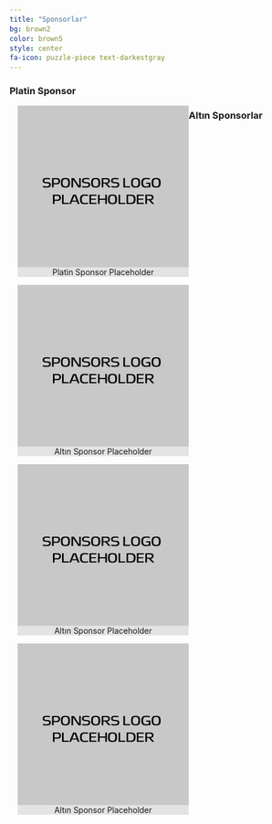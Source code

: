 ```yaml
---
title: "Sponsorlar"
bg: brown2
color: brown5
style: center
fa-icon: puzzle-piece text-darkestgray
---
```

<div><h3>Platin Sponsor</h3></div>
<div>
<figure style="margin:0; margin-left:1em; margin-bottom:1em; padding:0; float:left; text-align:center; position:relative; background:#000">
  <img src="../img/sponsor_placeholder.jpg" alt="" style="display:block; max-width:100%; margin:auto; padding:auto;"/>
  <figcaption style="position:absolute; left:0; bottom:0; width:100%; background: rgba(255,255,255,0.5);">Platin Sponsor Placeholder</figcaption>
</figure>
</div>
<div><h3>Altın Sponsorlar</h3></div>
<div>
<figure style="margin:0; margin-left:1em; margin-bottom:1em; padding:0; float:left; text-align:center; position:relative; background:#000">
  <img src="../img/sponsor_placeholder.jpg" alt="" style="display:block; max-width:100%; margin:auto; padding:auto;"/>
  <figcaption style="position:absolute; left:0; bottom:0; width:100%; background: rgba(255,255,255,0.5);">Altın Sponsor Placeholder</figcaption>
</figure>
<figure style="margin:0; margin-left:1em; margin-bottom:1em; padding:0; float:left; text-align:center; position:relative; background:#000">
  <img src="../img/sponsor_placeholder.jpg" alt="" style="display:block; max-width:100%; margin:auto; padding:auto;"/>
  <figcaption style="position:absolute; left:0; bottom:0; width:100%; background: rgba(255,255,255,0.5);">Altın Sponsor Placeholder</figcaption>
</figure>
<figure style="margin:0; margin-left:1em; margin-bottom:1em; padding:0; float:left; text-align:center; position:relative; background:#000">
  <img src="../img/sponsor_placeholder.jpg" alt="" style="display:block; max-width:100%; margin:auto; padding:auto;"/>
  <figcaption style="position:absolute; left:0; bottom:0; width:100%; background: rgba(255,255,255,0.5);">Altın Sponsor Placeholder</figcaption>
</figure>
</div>


